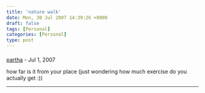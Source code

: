 ```yaml
---
title: 'nature walk'
date: Mon, 30 Jul 2007 14:39:26 +0000
draft: false
tags: [Personal]
categories: [Personal]
type: post
---
```



#### 
[partha]( "parthaa@gmail.com") - <time datetime="2007-07-30 21:58:11">Jul 1, 2007</time>

how far is it from your place (just wondering how much exercise do you actually get :))
<hr />

